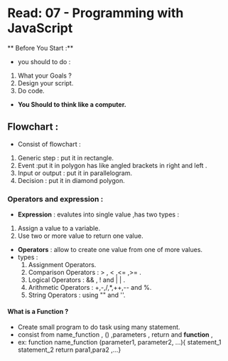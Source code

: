 # Read: 07 - Programming with JavaScript

 ** Before You Start :**
  - you should to do :
  1. What your Goals ?
  1. Design your script.
  1. Do code.
 
 - **You Should to think like a computer.**

 ## Flowchart :
  - Consist of flowchart :
  1. Generic step : put it in rectangle.
  1. Event :put it in polygon has like angled brackets in right and left .
  1. Input or output : put it in parallelogram.
  1. Decision : put it in diamond polygon.

 ### Operators and expression :
  - __Expression__ : evalutes into single value ,has two types :
   1. Assign a value to a variable.
   1. Use two or more value to return one value.
  
  - __Operators__ : allow to create one value from one of more values.
   - types :
      1. Assignment Operators.
      1. Comparison Operators : > , < ,<= ,>= .
      1. Logical Operators : && , ! and  | | .
      1. Arithmetic Operators : +,-,/,*,++,-- and %.
      1. String Operators : using "" and ''.
    
    
#### What is a Function ?
    
- Create small program to do task using many statement.
- consist from name_function , () ,parameters , return and **function** ,
- ex: function name_function (parameter1, parameter2, ...){ 
   statement_1
   statement_2
  return para1,para2 ,...}
